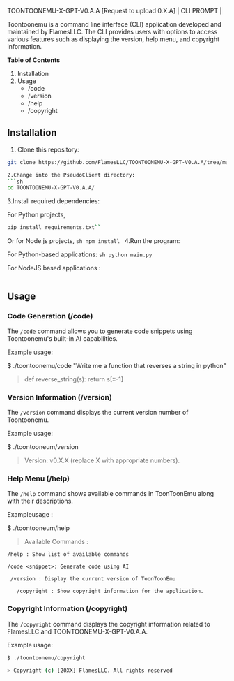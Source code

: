 TOONTOONEMU-X-GPT-V0.A.A
[Request to upload 0.X.A] | CLI PROMPT |

Toontoonemu is a command line interface (CLI) application developed and maintained by FlamesLLC. The CLI provides users with options to access various features such as displaying the version, help menu, and copyright information.

**Table of Contents**
1. Installation
2. Usage
   - /code
   - /version
   - /help
   - /copyright

## Installation

1. Clone this repository:
```sh 
git clone https://github.com/FlamesLLC/TOONTOONEMU-X-GPT-V0.A.A/tree/main```

2.Change into the PseudoClient directory:
```sh 
cd TOONTOONEMU-X-GPT-V0.A.A/
```
3.Install required dependencies:

For Python projects,
```sh 
pip install requirements.txt``
```
Or for Node.js projects,
```sh npm install ```
4.Run the program: 

For Python-based applications:
 ``` sh python main.py ```

 For NodeJS based applications :
 ```node app.js // For NodeJS based applications.
```
## Usage

### Code Generation (/code)

The `/code` command allows you to generate code snippets using Toontoonemu's built-in AI capabilities.

Example usage:

$ ./toontoonemu/code "Write me a function that reverses a string in python"
> def reverse_string(s):
    return s[::-1]

### Version Information (/version)

The `/version` command displays the current version number of Toontoonemu.

Example usage:

$ ./toontooneum/version
 
> Version: v0.X.X (replace X with appropriate numbers).

### Help Menu (/help)
    
The `/help` command shows available commands in ToonToonEmu along with their descriptions.
   
 Exampleusage : 

$ ./toontooneum/help

> Available Commands :

    /help : Show list of available commands
     
    /code <snippet>: Generate code using AI
       
     /version : Display the current version of ToonToonEmu
        
       /copyright : Show copyright information for the application.
         
### Copyright Information (/copyright)

The `/copyright` command displays the copyright information related to FlamesLLC and TOONTOONEMU-X-GPT-V0.A.A.

Example usage:

```bash
$ ./toontoonemu/copyright

> Copyright (c) [20XX] FlamesLLC. All rights reserved
